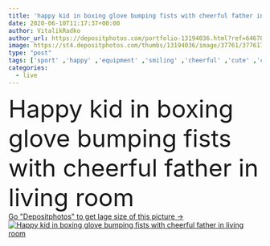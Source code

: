 ```yaml
---
title: 'happy kid in boxing glove bumping fists with cheerful father in living room'
date: 2020-06-10T11:17:37+00:00
author: VitalikRadko
author_url: https://depositphotos.com/portfolio-13194036.html?ref=64678756
image: https://st4.depositphotos.com/thumbs/13194036/image/37761/377617750/api_thumb_450.jpg?forcejpeg=true
type: "post"
tags: ['sport' ,'happy' ,'equipment' ,'smiling' ,'cheerful' ,'cute' ,'caucasian' ,'smile' ,'child' ,'family' ,'man' ,'european' ,'boy' ,'childhood' ,'sit' ,'kid' ,'emotion' ,'adorable' ,'home' ,'emotional' ,'curly' ,'together' ,'togetherness' ,'indoors' ,'son' ,'handsome' ,'parenting' ,'parent' ,'sofa' ,'dad' ,'father' ,'fans' ,'fatherhood' ,'bearded' ,'Two People' ,'copy space' ,'Elementary Age' ,'Living Room' ,'Boxing Glove' ,'fist bump' ,'bumping fists' ]
categories: 
  - live
---
```

<div aling="center">
            <font size="60"> Happy kid in boxing glove bumping fists with cheerful father in living room</font>   
</div>
<div>
    <a href='https://st4.depositphotos.com/thumbs/13194036/image/37761/377617750/api_thumb_450.jpg?forcejpeg=true?ref=64678756' target=_blank > Go "Depositphotos" to get lage size of this picture ->
        <img href='https://st4.depositphotos.com/thumbs/13194036/image/37761/377617750/api_thumb_450.jpg?forcejpeg=true?ref=64678756' src='https://st4.depositphotos.com/13194036/37761/i/950/depositphotos_377617750-stock-photo-happy-kid-boxing-glove-bumping.jpg?forcejpeg=true' alt='Happy kid in boxing glove bumping fists with cheerful father in living room' >
    </a>
</div>
